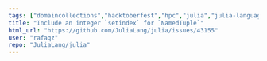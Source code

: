 ```yaml
---
tags: ["domaincollections","hacktoberfest","hpc","julia","julia-language","julialang","machine-learning","numerical","programming-language","science","scientific"]
title: "Include an integer `setindex` for `NamedTuple`"
html_url: "https://github.com/JuliaLang/julia/issues/43155"
user: "rafaqz"
repo: "JuliaLang/julia"
---
```


